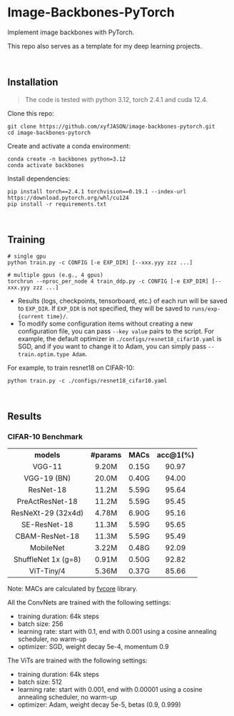 # Image-Backbones-PyTorch

Implement image backbones with PyTorch.

This repo also serves as a template for my deep learning projects.

<br/>



## Installation

> The code is tested with python 3.12, torch 2.4.1 and cuda 12.4.

Clone this repo:
```
git clone https://github.com/xyfJASON/image-backbones-pytorch.git
cd image-backbones-pytorch
```

Create and activate a conda environment:

```shell
conda create -n backbones python=3.12
conda activate backbones
```

Install dependencies:

```shell
pip install torch==2.4.1 torchvision==0.19.1 --index-url https://download.pytorch.org/whl/cu124
pip install -r requirements.txt
```

<br/>



## Training

```shell
# single gpu
python train.py -c CONFIG [-e EXP_DIR] [--xxx.yyy zzz ...]

# multiple gpus (e.g., 4 gpus)
torchrun --nproc_per_node 4 train_ddp.py -c CONFIG [-e EXP_DIR] [--xxx.yyy zzz ...]
```

- Results (logs, checkpoints, tensorboard, etc.) of each run will be saved to `EXP_DIR`. If `EXP_DIR` is not specified, they will be saved to `runs/exp-{current time}/`.
- To modify some configuration items without creating a new configuration file, you can pass `--key value` pairs to the script. For example, the default optimizer in `./configs/resnet18_cifar10.yaml` is SGD, and if you want to change it to Adam, you can simply pass `--train.optim.type Adam`.

For example, to train resnet18 on CIFAR-10:

```shell
python train.py -c ./configs/resnet18_cifar10.yaml
```

<br/>



## Results

### CIFAR-10 Benchmark

<table>
  <tr>
    <th align="center">models</th>
    <th align="center">#params</th>
    <th align="center">MACs</th>
    <th align="center">acc@1(%)</th>
  </tr>
  <tr>
    <td align="center">VGG-11</td>
    <td align="center">9.20M</td>
    <td align="center">0.15G</td>
    <td align="center">90.97</td>
  </tr>
  <tr>
    <td align="center">VGG-19 (BN)</td>
    <td align="center">20.0M</td>
    <td align="center">0.40G</td>
    <td align="center">94.00</td>
  </tr>
  <tr>
    <td align="center">ResNet-18</td>
    <td align="center">11.2M</td>
    <td align="center">5.59G</td>
    <td align="center">95.64</td>
  </tr>
  <tr>
    <td align="center">PreActResNet-18</td>
    <td align="center">11.2M</td>
    <td align="center">5.59G</td>
    <td align="center">95.45</td>
  </tr>
  <tr>
    <td align="center">ResNeXt-29 (32x4d)</td>
    <td align="center">4.78M</td>
    <td align="center">6.90G</td>
    <td align="center">95.16</td>
  </tr>
  <tr>
    <td align="center">SE-ResNet-18</td>
    <td align="center">11.3M</td>
    <td align="center">5.59G</td>
    <td align="center">95.65</td>
  </tr>
  <tr>
    <td align="center">CBAM-ResNet-18</td>
    <td align="center">11.3M</td>
    <td align="center">5.59G</td>
    <td align="center">95.49</td>
  </tr>
  <tr>
    <td align="center">MobileNet</td>
    <td align="center">3.22M</td>
    <td align="center">0.48G</td>
    <td align="center">92.09</td>
  </tr>
  <tr>
    <td align="center">ShuffleNet 1x (g=8)</td>
    <td align="center">0.91M</td>
    <td align="center">0.50G</td>
    <td align="center">92.82</td>
  </tr>
  <tr>
    <td align="center">ViT-Tiny/4</td>
    <td align="center">5.36M</td>
    <td align="center">0.37G</td>
    <td align="center">85.66</td>
  </tr>
</table>

Note: MACs are calculated by [fvcore](https://github.com/facebookresearch/fvcore) library.

All the ConvNets are trained with the following settings:

- training duration: 64k steps
- batch size: 256
- learning rate: start with 0.1, end with 0.001 using a cosine annealing scheduler, no warm-up
- optimizer: SGD, weight decay 5e-4, momentum 0.9

The ViTs are trained with the following settings:

- training duration: 64k steps
- batch size: 512
- learning rate: start with 0.001, end with 0.00001 using a cosine annealing scheduler, no warm-up
- optimizer: Adam, weight decay 5e-5, betas (0.9, 0.999)

